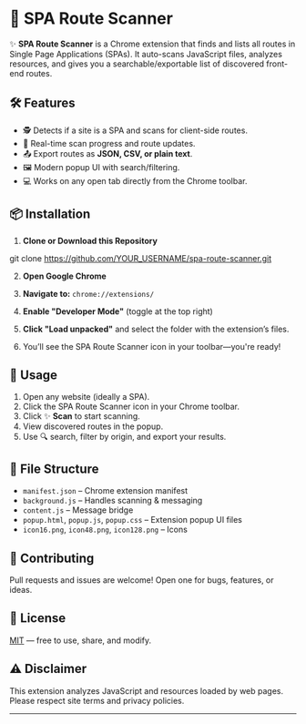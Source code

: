 # 🚀 SPA Route Scanner

✨ **SPA Route Scanner** is a Chrome extension that finds and lists all routes in Single Page Applications (SPAs). It auto-scans JavaScript files, analyzes resources, and gives you a searchable/exportable list of discovered front-end routes.

## 🛠️ Features

- 🕵️ Detects if a site is a SPA and scans for client-side routes.
- 🔄 Real-time scan progress and route updates.
- 📤 Export routes as **JSON, CSV, or plain text**.
- 🖼️ Modern popup UI with search/filtering.
- 💻 Works on any open tab directly from the Chrome toolbar.

## 📦 Installation

1. **Clone or Download this Repository**

git clone https://github.com/YOUR_USERNAME/spa-route-scanner.git


2. **Open Google Chrome**

3. **Navigate to:** `chrome://extensions/`

4. **Enable "Developer Mode"** (toggle at the top right)

5. **Click "Load unpacked"** and select the folder with the extension’s files.

6. You’ll see the SPA Route Scanner icon in your toolbar—you're ready!

## 🚦 Usage

1. Open any website (ideally a SPA).
2. Click the SPA Route Scanner icon in your Chrome toolbar.
3. Click ✨ **Scan** to start scanning.
4. View discovered routes in the popup.
5. Use 🔍 search, filter by origin, and export your results.

## 📁 File Structure

- `manifest.json` – Chrome extension manifest
- `background.js` – Handles scanning & messaging
- `content.js` – Message bridge
- `popup.html`, `popup.js`, `popup.css` – Extension popup UI files
- `icon16.png`, `icon48.png`, `icon128.png` – Icons

## 🤝 Contributing

Pull requests and issues are welcome! Open one for bugs, features, or ideas.

## 📜 License

[MIT](LICENSE) — free to use, share, and modify.

## ⚠️ Disclaimer

This extension analyzes JavaScript and resources loaded by web pages. Please respect site terms and privacy policies.

---
